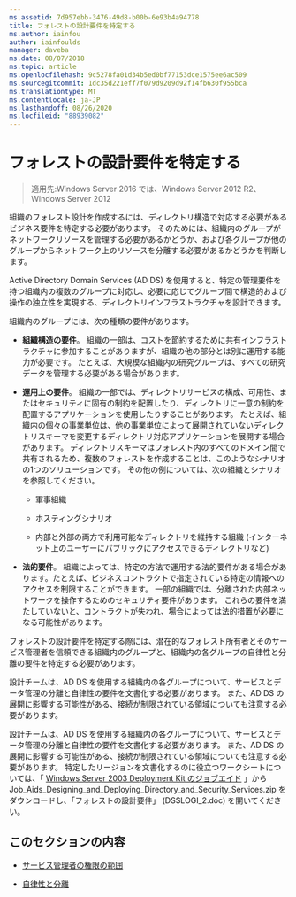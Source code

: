 ```yaml
---
ms.assetid: 7d957ebb-3476-49d8-b00b-6e93b4a94778
title: フォレストの設計要件を特定する
ms.author: iainfou
author: iainfoulds
manager: daveba
ms.date: 08/07/2018
ms.topic: article
ms.openlocfilehash: 9c5278fa01d34b5ed0bf77153dce1575ee6ac509
ms.sourcegitcommit: 1dc35d221eff7f079d9209d92f14fb630f955bca
ms.translationtype: MT
ms.contentlocale: ja-JP
ms.lasthandoff: 08/26/2020
ms.locfileid: "88939082"
---
```

# <a name="identifying-forest-design-requirements"></a>フォレストの設計要件を特定する

> 適用先:Windows Server 2016 では、Windows Server 2012 R2、Windows Server 2012

組織のフォレスト設計を作成するには、ディレクトリ構造で対応する必要があるビジネス要件を特定する必要があります。 そのためには、組織内のグループがネットワークリソースを管理する必要があるかどうか、および各グループが他のグループからネットワーク上のリソースを分離する必要があるかどうかを判断します。

Active Directory Domain Services (AD DS) を使用すると、特定の管理要件を持つ組織内の複数のグループに対応し、必要に応じてグループ間で構造的および操作の独立性を実現する、ディレクトリインフラストラクチャを設計できます。

組織内のグループには、次の種類の要件があります。

- **組織構造の要件**。 組織の一部は、コストを節約するために共有インフラストラクチャに参加することがありますが、組織の他の部分とは別に運用する能力が必要です。 たとえば、大規模な組織内の研究グループは、すべての研究データを管理する必要がある場合があります。

- **運用上の要件**。 組織の一部では、ディレクトリサービスの構成、可用性、またはセキュリティに固有の制約を配置したり、ディレクトリに一意の制約を配置するアプリケーションを使用したりすることがあります。 たとえば、組織内の個々の事業単位は、他の事業単位によって展開されていないディレクトリスキーマを変更するディレクトリ対応アプリケーションを展開する場合があります。 ディレクトリスキーマはフォレスト内のすべてのドメイン間で共有されるため、複数のフォレストを作成することは、このようなシナリオの1つのソリューションです。 その他の例については、次の組織とシナリオを参照してください。

    - 軍事組織

    - ホスティングシナリオ

    - 内部と外部の両方で利用可能なディレクトリを維持する組織 (インターネット上のユーザーにパブリックにアクセスできるディレクトリなど)

- **法的要件**。 組織によっては、特定の方法で運用する法的要件がある場合があります。たとえば、ビジネスコントラクトで指定されている特定の情報へのアクセスを制限することができます。 一部の組織では、分離された内部ネットワークを操作するためのセキュリティ要件があります。 これらの要件を満たしていないと、コントラクトが失われ、場合によっては法的措置が必要になる可能性があります。

フォレストの設計要件を特定する際には、潜在的なフォレスト所有者とそのサービス管理者を信頼できる組織内のグループと、組織内の各グループの自律性と分離の要件を特定する必要があります。

設計チームは、AD DS を使用する組織内の各グループについて、サービスとデータ管理の分離と自律性の要件を文書化する必要があります。 また、AD DS の展開に影響する可能性がある、接続が制限されている領域についても注意する必要があります。

設計チームは、AD DS を使用する組織内の各グループについて、サービスとデータ管理の分離と自律性の要件を文書化する必要があります。 また、AD DS の展開に影響する可能性がある、接続が制限されている領域についても注意する必要があります。 特定したリージョンを文書化するのに役立つワークシートについては、「 [Windows Server 2003 Deployment Kit のジョブエイド](https://microsoft.com/download/details.aspx?id=9608) 」から Job_Aids_Designing_and_Deploying_Directory_and_Security_Services.zip をダウンロードし、「フォレストの設計要件」 (DSSLOGI_2.doc) を開いてください。

## <a name="in-this-section"></a>このセクションの内容

- [サービス管理者の権限の範囲](../../ad-ds/plan/Service-Administrator-Scope-of-Authority.md)

- [自律性と分離](../../ad-ds/plan/Autonomy-vs.-Isolation.md)
